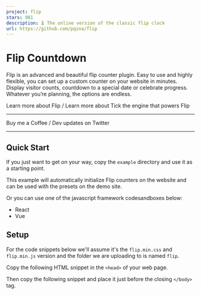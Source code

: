 ```yaml
---
project: flip
stars: 981
description: ⏳ The online version of the classic flip clock
url: https://github.com/pqina/flip
---
```


Flip Countdown
==============

Flip is an advanced and beautiful flip counter plugin. Easy to use and highly flexible, you can set up a custom counter on your website in minutes. Display visitor counts, countdown to a special date or celebrate progress. Whatever you’re planning, the options are endless.

Learn more about Flip / Learn more about Tick the engine that powers Flip

* * *

Buy me a Coffee / Dev updates on Twitter

* * *

Quick Start
-----------

If you just want to get on your way, copy the `example` directory and use it as a starting point.

This example will automatically initialize Flip counters on the website and can be used with the presets on the demo site.

Or you can use one of the javascript framework codesandboxes below:

-   React
-   Vue

Setup
-----

For the code snippets below we'll assume it's the `flip.min.css` and `flip.min.js` version and the folder we are uploading to is named `flip`.

Copy the following HTML snippet in the `<head>` of your web page.

<link href\="/flip/flip.min.css" rel\="stylesheet"\>

Then copy the following snippet and place it just before the closing `</body>` tag.

<script src\="/flip/flip.min.js"\></script\>

Make sure the paths in the above code snippets match the location of the CSS and JS files.

You can now copy past the presets to your website and everything should function correctly.

You can also load the files from a CDN like unpkg using the links below:

<link href\="https://unpkg.com/@pqina/flip/dist/flip.min.css" rel\="stylesheet"\>

<script src\="https://unpkg.com/@pqina/flip/dist/flip.min.js"\></script\>

### Install from NPM

```
npm i @pqina/flip --save
```

import Tick from '@pqina/flip';

console.log(Tick);
// logs {supported: true, options: {…}, helper: {…}, data: {…}, DOM: {…}, …}

Module usage example project on Stackblitz: https://stackblitz.com/edit/flip-counter-module

Docs
----

Information on how to customize Tick and use the Tick API can be found on the product website.

Accessibility
-------------

For better compatibility with screenreaders, we need to hide the flip view using `aria-hidden`, this prevents the contents from being read out loud. We can then use an `aria-label` attribute to provide a formatted label instead.

<div class\="tick"
     data-value\="1234"
     data-did-init\="setupFlip"\>
  
    <!-- Hide visual content from screenreaders with \`aria-hidden\` -->
    <div data-repeat\="true" aria-hidden\="true"\>
        <span data-view\="flip"\></span\>
    </div\>
  
</div\>

<script\>
function setupFlip(tick) {

    Tick.helper.interval(function() {

        tick.value++;

        // Set \`aria-label\` attribute which screenreaders will read instead of HTML content
        tick.root.setAttribute('aria-label', tick.value);

    }, 1000);

}
</script\>

License
-------

MIT License, Enjoy!
